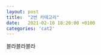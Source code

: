 ```yaml
---
layout: post
title:  "2번 카테고리"
date:   2021-02-10 18:20:00 +0100
categories: 'cat2'
---
```


블라블라블라
